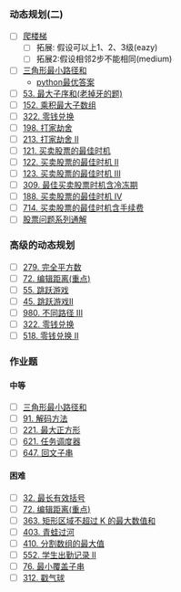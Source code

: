 ### 动态规划(二)
- [ ] [爬楼梯](https://leetcode-cn.com/problems/climbing-stairs/description/)
   - [ ] 拓展: 假设可以上1、2、3级(eazy)
   - [ ] 拓展2:假设相邻2步不能相同(medium) 
- [ ] [三角形最小路径和](https://leetcode-cn.com/problems/triangle/description/)
   - [python最优答案](https://leetcode.com/problems/triangle/discuss/38735/Python-easy-to-understand-solutions-(top-down-bottom-up))
- [ ] [53. 最大子序和(老掉牙的题)](https://leetcode-cn.com/problems/maximum-subarray/)  
- [ ] [152. 乘积最大子数组](https://leetcode-cn.com/problems/maximum-product-subarray/description/)
- [ ] [322. 零钱兑换](https://leetcode-cn.com/problems/coin-change/description/)
- [ ] [198. 打家劫舍](https://leetcode-cn.com/problems/house-robber/)
- [ ] [213. 打家劫舍 II](https://leetcode-cn.com/problems/house-robber-ii/description/)
- [ ] [121. 买卖股票的最佳时机](https://leetcode-cn.com/problems/best-time-to-buy-and-sell-stock/)
- [ ] [122. 买卖股票的最佳时机 II](https://leetcode-cn.com/problems/best-time-to-buy-and-sell-stock-ii/)
- [ ] [123. 买卖股票的最佳时机 III](https://leetcode-cn.com/problems/best-time-to-buy-and-sell-stock-iii/)
- [ ] [309. 最佳买卖股票时机含冷冻期](https://leetcode-cn.com/problems/best-time-to-buy-and-sell-stock-with-cooldown/) 
- [ ] [188. 买卖股票的最佳时机 IV](https://leetcode-cn.com/problems/best-time-to-buy-and-sell-stock-iv/)
- [ ] [714. 买卖股票的最佳时机含手续费](https://leetcode-cn.com/problems/best-time-to-buy-and-sell-stock-with-transaction-fee/)
- [ ] [股票问题系列通解](https://leetcode-cn.com/circle/article/qiAgHn/)

### 高级的动态规划
- [ ] [279. 完全平方数](https://leetcode-cn.com/problems/perfect-squares/)
- [ ] [72. 编辑距离(重点)](https://leetcode-cn.com/problems/edit-distance/)
- [ ] [55. 跳跃游戏](https://leetcode-cn.com/problems/jump-game/)
- [ ] [45. 跳跃游戏II](https://leetcode-cn.com/problems/jump-game-ii/)
- [ ] [980. 不同路径 III](https://leetcode-cn.com/problems/unique-paths-iii/)
- [ ] [322. 零钱兑换](https://leetcode-cn.com/problems/coin-change/)
- [ ] [518. 零钱兑换 II](https://leetcode-cn.com/problems/coin-change-2/)

### 作业题
#### 中等
- [ ] [三角形最小路径和](https://leetcode-cn.com/problems/triangle/description/)
- [ ] [91. 解码方法](https://leetcode-cn.com/problems/decode-ways/)
- [ ] [221. 最大正方形](https://leetcode-cn.com/problems/maximal-square/)
- [ ] [621. 任务调度器](https://leetcode-cn.com/problems/task-scheduler/)
- [ ] [647. 回文子串](https://leetcode-cn.com/problems/palindromic-substrings/)

#### 困难
- [ ] [32. 最长有效括号](https://leetcode-cn.com/problems/longest-valid-parentheses/)
- [ ] [72. 编辑距离(重点)](https://leetcode-cn.com/problems/edit-distance/)
- [ ] [363. 矩形区域不超过 K 的最大数值和](https://leetcode-cn.com/problems/max-sum-of-rectangle-no-larger-than-k/)
- [ ] [403. 青蛙过河](https://leetcode-cn.com/problems/frog-jump/)
- [ ] [410. 分割数组的最大值](https://leetcode-cn.com/problems/split-array-largest-sum/)
- [ ] [552. 学生出勤记录 II](https://leetcode-cn.com/problems/student-attendance-record-ii/)
- [ ] [76. 最小覆盖子串](https://leetcode-cn.com/problems/minimum-window-substring/) 
- [ ] [312. 戳气球](https://leetcode-cn.com/problems/burst-balloons/)